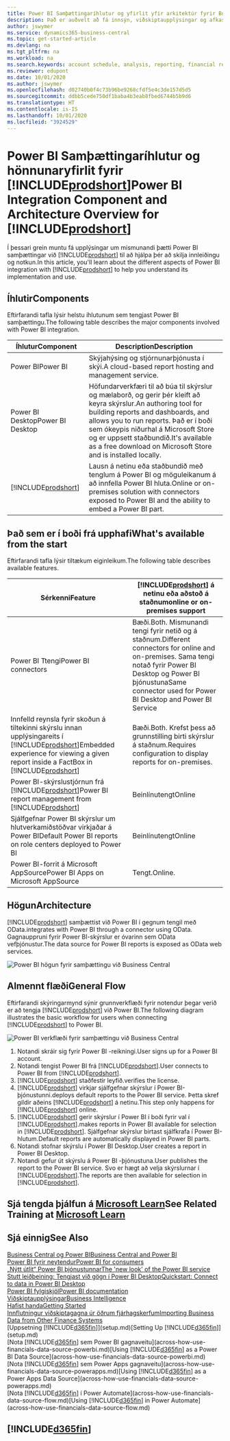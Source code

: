 ```yaml
---
title: Power BI Samþættingaríhlutur og yfirlit yfir arkitektúr fyrir Business Central| Microsoft docs
description: Það er auðvelt að fá innsýn, viðskiptaupplýsingar og afkastavísi (KPI) í Business Central gögnum með Business Central forritunum fyrir Power BI.
author: jswymer
ms.service: dynamics365-business-central
ms.topic: get-started-article
ms.devlang: na
ms.tgt_pltfrm: na
ms.workload: na
ms.search.keywords: account schedule, analysis, reporting, financial report, business intelligence, KPI
ms.reviewer: edupont
ms.date: 10/01/2020
ms.author: jswymer
ms.openlocfilehash: d02740b0f4c73b96be9268cfdf5e4c3de157d5d5
ms.sourcegitcommit: ddbb5cede750df1baba4b3eab8fbed6744b5b9d6
ms.translationtype: HT
ms.contentlocale: is-IS
ms.lasthandoff: 10/01/2020
ms.locfileid: "3924529"
---
```

# <a name="power-bi-integration-component-and-architecture-overview-for-prodshort"></a><span data-ttu-id="b18a1-103">Power BI Samþættingaríhlutur og hönnunaryfirlit fyrir [!INCLUDE[prodshort](includes/prodshort.md)]</span><span class="sxs-lookup"><span data-stu-id="b18a1-103">Power BI Integration Component and Architecture Overview for [!INCLUDE[prodshort](includes/prodshort.md)]</span></span>

<span data-ttu-id="b18a1-104">Í þessari grein muntu fá upplýsingar um mismunandi þætti Power BI samþættingar við [!INCLUDE[prodshort](includes/prodshort.md)] til að hjálpa þér að skilja innleiðingu og notkun.</span><span class="sxs-lookup"><span data-stu-id="b18a1-104">In this article, you'll learn about the different aspects of Power BI integration with [!INCLUDE[prodshort](includes/prodshort.md)] to help you understand its implementation and use.</span></span>

## <a name="components"></a><span data-ttu-id="b18a1-105">Íhlutir</span><span class="sxs-lookup"><span data-stu-id="b18a1-105">Components</span></span>

<span data-ttu-id="b18a1-106">Eftirfarandi tafla lýsir helstu íhlutunum sem tengjast Power BI samþættingu.</span><span class="sxs-lookup"><span data-stu-id="b18a1-106">The following table describes the major components involved with Power BI integration.</span></span>

|<span data-ttu-id="b18a1-107">Íhlutur</span><span class="sxs-lookup"><span data-stu-id="b18a1-107">Component</span></span>|<span data-ttu-id="b18a1-108">Description</span><span class="sxs-lookup"><span data-stu-id="b18a1-108">Description</span></span>|
|---------|-----------|
|<span data-ttu-id="b18a1-109">Power BI</span><span class="sxs-lookup"><span data-stu-id="b18a1-109">Power BI</span></span>|<span data-ttu-id="b18a1-110">Skýjahýsing og stjórnunarþjónusta í skýi.</span><span class="sxs-lookup"><span data-stu-id="b18a1-110">A cloud-based report hosting and management service.</span></span>|
|<span data-ttu-id="b18a1-111">Power BI Desktop</span><span class="sxs-lookup"><span data-stu-id="b18a1-111">Power BI Desktop</span></span>|<span data-ttu-id="b18a1-112">Höfundarverkfæri til að búa til skýrslur og mælaborð, og gerir þér kleift að keyra skýrslur.</span><span class="sxs-lookup"><span data-stu-id="b18a1-112">An authoring tool for building reports and dashboards, and allows you to run reports.</span></span> <span data-ttu-id="b18a1-113">Það er í boði sem ókeypis niðurhal á Microsoft Store og er uppsett staðbundið.</span><span class="sxs-lookup"><span data-stu-id="b18a1-113">It's available as a free download on Microsoft Store and is installed locally.</span></span>|
|[!INCLUDE[prodshort](includes/prodshort.md)]|<span data-ttu-id="b18a1-114">Lausn á netinu eða staðbundið með tenglum á Power BI og möguleikanum á að innfella Power BI hluta.</span><span class="sxs-lookup"><span data-stu-id="b18a1-114">Online or on-premises solution with connectors exposed to Power BI and the ability to embed a Power BI part.</span></span>|

## <a name="whats-available-from-the-start"></a><span data-ttu-id="b18a1-115">Það sem er í boði frá upphafi</span><span class="sxs-lookup"><span data-stu-id="b18a1-115">What's available from the start</span></span>

<span data-ttu-id="b18a1-116">Eftirfarandi tafla lýsir tiltækum eiginleikum.</span><span class="sxs-lookup"><span data-stu-id="b18a1-116">The following table describes available features.</span></span>

|<span data-ttu-id="b18a1-117">Sérkenni</span><span class="sxs-lookup"><span data-stu-id="b18a1-117">Feature</span></span>|[!INCLUDE[prodshort](includes/prodshort.md)] <span data-ttu-id="b18a1-118">á netinu eða aðstoð á staðnum</span><span class="sxs-lookup"><span data-stu-id="b18a1-118">online or on-premises support</span></span>|
|-------|---------------------|
|<span data-ttu-id="b18a1-119">Power BI Ttengi</span><span class="sxs-lookup"><span data-stu-id="b18a1-119">Power BI connectors</span></span>|<span data-ttu-id="b18a1-120">Bæði.</span><span class="sxs-lookup"><span data-stu-id="b18a1-120">Both.</span></span> <span data-ttu-id="b18a1-121">Mismunandi tengi fyrir netið og á staðnum.</span><span class="sxs-lookup"><span data-stu-id="b18a1-121">Different connectors for online and on-premises.</span></span> <span data-ttu-id="b18a1-122">Sama tengi notað fyrir Power BI Desktop og Power BI þjónustuna</span><span class="sxs-lookup"><span data-stu-id="b18a1-122">Same connector used for Power BI Desktop and Power BI Service</span></span> |
|<span data-ttu-id="b18a1-123">Innfelld reynsla fyrir skoðun á tiltekinni skýrslu innan upplýsingareits í [!INCLUDE[prodshort](includes/prodshort.md)]</span><span class="sxs-lookup"><span data-stu-id="b18a1-123">Embedded experience for viewing a given report inside a FactBox in [!INCLUDE[prodshort](includes/prodshort.md)]</span></span>|<span data-ttu-id="b18a1-124">Bæði.</span><span class="sxs-lookup"><span data-stu-id="b18a1-124">Both.</span></span> <span data-ttu-id="b18a1-125">Krefst þess að grunnstilling birti skýrslur á staðnum.</span><span class="sxs-lookup"><span data-stu-id="b18a1-125">Requires configuration to display reports for on-premises.</span></span>|
|<span data-ttu-id="b18a1-126">Power BI-skýrslustjórnun frá [!INCLUDE[prodshort](includes/prodshort.md)]</span><span class="sxs-lookup"><span data-stu-id="b18a1-126">Power BI report management from [!INCLUDE[prodshort](includes/prodshort.md)]</span></span>|<span data-ttu-id="b18a1-127">Beinlínutengt</span><span class="sxs-lookup"><span data-stu-id="b18a1-127">Online</span></span>|
|<span data-ttu-id="b18a1-128">Sjálfgefnar Power BI skýrslur um hlutverkamiðstöðvar virkjaðar á Power BI</span><span class="sxs-lookup"><span data-stu-id="b18a1-128">Default Power BI reports on role centers deployed to Power BI</span></span>|<span data-ttu-id="b18a1-129">Beinlínutengt</span><span class="sxs-lookup"><span data-stu-id="b18a1-129">Online</span></span>|
|<span data-ttu-id="b18a1-130">Power BI-forrit á Microsoft AppSource</span><span class="sxs-lookup"><span data-stu-id="b18a1-130">Power BI Apps on Microsoft AppSource</span></span>|<span data-ttu-id="b18a1-131">Tengt.</span><span class="sxs-lookup"><span data-stu-id="b18a1-131">Online.</span></span>|

## <a name="architecture"></a><span data-ttu-id="b18a1-132">Högun</span><span class="sxs-lookup"><span data-stu-id="b18a1-132">Architecture</span></span>

[!INCLUDE[prodshort](includes/prodshort.md)] <span data-ttu-id="b18a1-133">samþættist við Power BI í gegnum tengil með OData.</span><span class="sxs-lookup"><span data-stu-id="b18a1-133">integrates with Power BI through a connector using OData.</span></span> <span data-ttu-id="b18a1-134">Gagnauppruni fyrir Power BI-skýrslur er óvarinn sem OData vefþjónustur.</span><span class="sxs-lookup"><span data-stu-id="b18a1-134">The data source for Power BI reports is exposed as OData web services.</span></span>

![Power BI högun fyrir samþættingu við Business Central](./media/power-bi-architecture.png)

## <a name="general-flow"></a><span data-ttu-id="b18a1-136">Almennt flæði</span><span class="sxs-lookup"><span data-stu-id="b18a1-136">General Flow</span></span>

<span data-ttu-id="b18a1-137">Eftirfarandi skýringarmynd sýnir grunnverkflæði fyrir notendur þegar verið er að tengja [!INCLUDE[prodshort](includes/prodshort.md)] við Power BI.</span><span class="sxs-lookup"><span data-stu-id="b18a1-137">The following diagram illustrates the basic workflow for users when connecting [!INCLUDE[prodshort](includes/prodshort.md)] to Power BI.</span></span>

![Power BI verkflæði fyrir samþættingu við Business Central](./media/power-bi-flow.png)

1. <span data-ttu-id="b18a1-139">Notandi skráir sig fyrir Power BI -reikningi.</span><span class="sxs-lookup"><span data-stu-id="b18a1-139">User signs up for a Power BI account.</span></span>
2. <span data-ttu-id="b18a1-140">Notandi tengist Power BI frá [!INCLUDE[prodshort](includes/prodshort.md)].</span><span class="sxs-lookup"><span data-stu-id="b18a1-140">User connects to Power BI from [!INCLUDE[prodshort](includes/prodshort.md)].</span></span>
3. [!INCLUDE[prodshort](includes/prodshort.md)] <span data-ttu-id="b18a1-141">staðfestir leyfið.</span><span class="sxs-lookup"><span data-stu-id="b18a1-141">verifies the license.</span></span>
4. [!INCLUDE[prodshort](includes/prodshort.md)] <span data-ttu-id="b18a1-142">virkjar sjálfgefnar skýrslur í Power BI-þjónustunni.</span><span class="sxs-lookup"><span data-stu-id="b18a1-142">deploys default reports to the Power BI service.</span></span> <span data-ttu-id="b18a1-143">Þetta skref gildir aðeins [!INCLUDE[prodshort](includes/prodshort.md)] á netinu.</span><span class="sxs-lookup"><span data-stu-id="b18a1-143">This step only happens for [!INCLUDE[prodshort](includes/prodshort.md)] online.</span></span>
5. [!INCLUDE[prodshort](includes/prodshort.md)] <span data-ttu-id="b18a1-144">gerir skýrslur í Power BI í boði fyrir val í [!INCLUDE[prodshort](includes/prodshort.md)].</span><span class="sxs-lookup"><span data-stu-id="b18a1-144">makes reports in Power BI available for selection in [!INCLUDE[prodshort](includes/prodshort.md)].</span></span> <span data-ttu-id="b18a1-145">Sjálfgefnar skýrslur birtast sjálfkrafa í Power BI-hlutum.</span><span class="sxs-lookup"><span data-stu-id="b18a1-145">Default reports are automatically displayed in Power BI parts.</span></span>
6. <span data-ttu-id="b18a1-146">Notandi stofnar skýrslu í Power BI Desktop.</span><span class="sxs-lookup"><span data-stu-id="b18a1-146">User creates a report in Power BI Desktop.</span></span>
7. <span data-ttu-id="b18a1-147">Notandi gefur út skýrslu á Power BI -þjónustuna.</span><span class="sxs-lookup"><span data-stu-id="b18a1-147">User publishes the report to the Power BI service.</span></span> <span data-ttu-id="b18a1-148">Svo er hægt að velja skýrslurnar í [!INCLUDE[prodshort](includes/prodshort.md)].</span><span class="sxs-lookup"><span data-stu-id="b18a1-148">The reports are then available for selection in [!INCLUDE[prodshort](includes/prodshort.md)].</span></span>

## <a name="see-related-training-at-microsoft-learn"></a><span data-ttu-id="b18a1-149">Sjá tengda þjálfun á [Microsoft Learn](/learn/modules/configure-powerbi-excel-dynamics-365-business-central/index)</span><span class="sxs-lookup"><span data-stu-id="b18a1-149">See Related Training at [Microsoft Learn](/learn/modules/configure-powerbi-excel-dynamics-365-business-central/index)</span></span>

## <a name="see-also"></a><span data-ttu-id="b18a1-150">Sjá einnig</span><span class="sxs-lookup"><span data-stu-id="b18a1-150">See Also</span></span>

[<span data-ttu-id="b18a1-151">Business Central og Power BI</span><span class="sxs-lookup"><span data-stu-id="b18a1-151">Business Central and Power BI</span></span>](admin-powerbi.md)  
[<span data-ttu-id="b18a1-152">Power BI fyrir neytendur</span><span class="sxs-lookup"><span data-stu-id="b18a1-152">Power BI for consumers</span></span>](/power-bi/consumer/end-user-consumer)  
[<span data-ttu-id="b18a1-153">„Nýtt útlit“ Power BI þjónustunnar</span><span class="sxs-lookup"><span data-stu-id="b18a1-153">The 'new look' of the Power BI service</span></span>](/power-bi/service-new-look)  
[<span data-ttu-id="b18a1-154">Stutt leiðbeining: Tengjast við gögn í Power BI Desktop</span><span class="sxs-lookup"><span data-stu-id="b18a1-154">Quickstart: Connect to data in Power BI Desktop</span></span>](/power-bi/desktop-quickstart-connect-to-data)  
[<span data-ttu-id="b18a1-155">Power BI fylgiskjöl</span><span class="sxs-lookup"><span data-stu-id="b18a1-155">Power BI documentation</span></span>](/power-bi/)  
[<span data-ttu-id="b18a1-156">Viðskiptaupplýsingar</span><span class="sxs-lookup"><span data-stu-id="b18a1-156">Business Intelligence</span></span>](bi.md)  
[<span data-ttu-id="b18a1-157">Hafist handa</span><span class="sxs-lookup"><span data-stu-id="b18a1-157">Getting Started</span></span>](product-get-started.md)  
[<span data-ttu-id="b18a1-158">Innflutningur viðskiptagagna úr öðrum fjárhagskerfum</span><span class="sxs-lookup"><span data-stu-id="b18a1-158">Importing Business Data from Other Finance Systems</span></span>](across-import-data-configuration-packages.md)  
<span data-ttu-id="b18a1-159">[Uppsetning [!INCLUDE[d365fin](includes/d365fin_md.md)]](setup.md)</span><span class="sxs-lookup"><span data-stu-id="b18a1-159">[Setting Up [!INCLUDE[d365fin](includes/d365fin_md.md)]](setup.md)</span></span>  
<span data-ttu-id="b18a1-160">[Nota [!INCLUDE[d365fin](includes/d365fin_md.md)] sem Power BI gagnaveitu](across-how-use-financials-data-source-powerbi.md)</span><span class="sxs-lookup"><span data-stu-id="b18a1-160">[Using [!INCLUDE[d365fin](includes/d365fin_md.md)] as a Power BI Data Source](across-how-use-financials-data-source-powerbi.md)</span></span>  
<span data-ttu-id="b18a1-161">[Nota [!INCLUDE[d365fin](includes/d365fin_md.md)] sem Power Apps gagnaveitu](across-how-use-financials-data-source-powerapps.md)</span><span class="sxs-lookup"><span data-stu-id="b18a1-161">[Using [!INCLUDE[d365fin](includes/d365fin_md.md)] as a Power Apps Data Source](across-how-use-financials-data-source-powerapps.md)</span></span>  
<span data-ttu-id="b18a1-162">[Nota [!INCLUDE[d365fin](includes/d365fin_md.md)] í Power Automate](across-how-use-financials-data-source-flow.md)</span><span class="sxs-lookup"><span data-stu-id="b18a1-162">[Using [!INCLUDE[d365fin](includes/d365fin_md.md)] in Power Automate](across-how-use-financials-data-source-flow.md)</span></span>  

## [!INCLUDE[d365fin](includes/free_trial_md.md)]  
